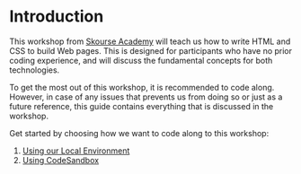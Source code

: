 # Introduction

This workshop from [Skourse Academy](https://skourse.com/) will teach us how to write HTML and CSS to build Web pages. This is designed for participants who have no prior coding experience, and will discuss the fundamental concepts for both technologies.

To get the most out of this workshop, it is recommended to code along. However, in case of any issues that prevents us from doing so or just as a future reference, this guide contains everything that is discussed in the workshop.

Get started by choosing how we want to code along to this workshop:

1. [Using our Local Environment](setup-local.md)
2. [Using CodeSandbox](setup-codesandbox.md)
